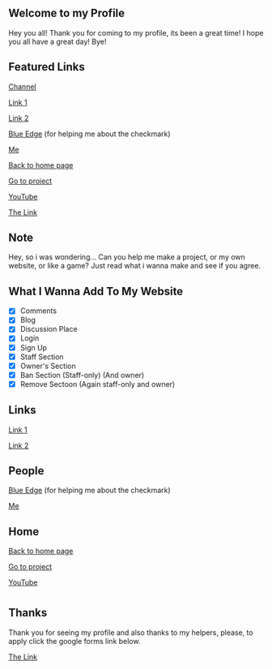 ## Welcome to my Profile
Hey you all! Thank you for coming to my profile, its been a great time! I hope you all have a great day! Bye!

## Featured Links
[Channel](https://www.youtube.com/channel/UCQEThE5bmmkK1QiW6rX9Jjw)

[Link 1](https://www.youtube.com/channel/UCQEThE5bmmkK1QiW6rX9Jjw)

[Link 2](https://github.com/YTFactsGithub)

[Blue Edge](https://github.com/blueedgetechno) (for helping me about the checkmark)

[Me](https://github.com/YTFactsGithub)

[Back to home page](https://github.com)

[Go to project](https://github.com/YTFactsGithub/YTFactsGithub)

[YouTube](https://www.youtube.com/channel/UCQEThE5bmmkK1QiW6rX9Jjw)

[The Link](https://docs.google.com/forms/u/6/d/1wqcsxQWSk2ie3TLVDecKvxGdxeCGaoGkfphxJ2aVZ1k)


## Note
Hey, so i was wondering... Can you help me make a project, or my own website, or like a game? Just read what i wanna make and see if you agree.

## What I Wanna Add To My Website
- [x] Comments
- [x] Blog
- [x] Discussion Place
- [x] Login
- [x] Sign Up
- [x] Staff Section
- [x] Owner's Section
- [x] Ban Section (Staff-only) (And owner)
- [x] Remove Sectoon (Again staff-only and owner)

## Links
[Link 1](https://www.youtube.com/channel/UCQEThE5bmmkK1QiW6rX9Jjw)

[Link 2](https://github.com/YTFactsGithub)

## People
[Blue Edge](https://github.com/blueedgetechno) (for helping me about the checkmark)

[Me](https://github.com/YTFactsGithub)

## Home
[Back to home page](https://github.com)

[Go to project](https://github.com/YTFactsGithub/YTFactsGithub)

[YouTube](https://www.youtube.com/channel/UCQEThE5bmmkK1QiW6rX9Jjw)

#
## Thanks
Thank you for seeing my profile and also thanks to my helpers, please, to apply click the google forms link below.

[The Link](https://docs.google.com/forms/u/6/d/1wqcsxQWSk2ie3TLVDecKvxGdxeCGaoGkfphxJ2aVZ1k)
